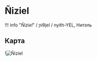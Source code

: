 # Ñiziel

!!! info "*Ñiziel*"
    / ɲiθjel / nyith-YEL, Нитэль

## Карта

!![Ñiziel](/img/ñiziel.jpg)
